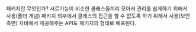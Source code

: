 패키지란 무엇인가?
	서로기능이 비슷한 클래스들끼리 모아서 관리를 쉽게하기 위해서 사용(폴더 개념)
	패키지 외부에서 클래스의 접근을 할 수 없도록 하기 위해서 사용(보안측면)
	자바에서 제공해주는 API도 패키지의 형태로 배포된다.